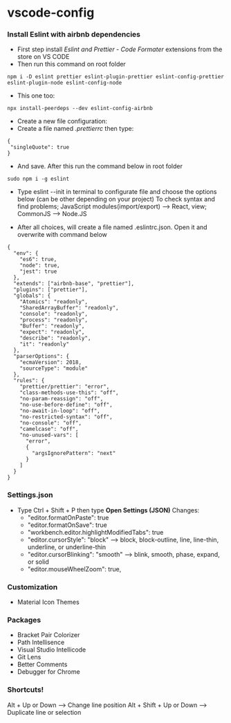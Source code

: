 # vscode-config

### Install Eslint with airbnb dependencies
* First step install _Eslint and Prettier - Code Formater_ extensions from the store on VS CODE
* Then run this command on root folder
```
npm i -D eslint prettier eslint-plugin-prettier eslint-config-prettier eslint-plugin-node eslint-config-node
```
* This one too:
```
npx install-peerdeps --dev eslint-config-airbnb
```

* Create a new file configuration:
 * Create a file named *.prettierrc*
 then type:
 ```
 {
  "singleQuote": true
 }
 ```
 * And save. After this run the command below in root folder
 ```
 sudo npm i -g eslint
 ```
 * Type eslint --init in terminal to configurate file and choose the options below (can be other depending on your project)
 To check syntax and find problems;
 JavaScript modules(import/export) --> React, view;
 CommonJS --> Node.JS
 
* After all choices, will create a file named .eslintrc.json. Open it and overwrite with command below
```
{
  "env": {
    "es6": true,
    "node": true,
    "jest": true
  },
  "extends": ["airbnb-base", "prettier"],
  "plugins": ["prettier"],
  "globals": {
    "Atomics": "readonly",
    "SharedArrayBuffer": "readonly",
    "console": "readonly",
    "process": "readonly",
    "Buffer": "readonly",
    "expect": "readonly",
    "describe": "readonly",
    "it": "readonly"
  },
  "parserOptions": {
    "ecmaVersion": 2018,
    "sourceType": "module"
  },
  "rules": {
    "prettier/prettier": "error",
    "class-methods-use-this": "off",
    "no-param-reassign": "off",
    "no-use-before-define": "off",
    "no-await-in-loop": "off",
    "no-restricted-syntax": "off",
    "no-console": "off",
    "camelcase": "off",
    "no-unused-vars": [
      "error",
      {
        "argsIgnorePattern": "next"
      }
    ]
  }
}
```

### Settings.json
* Type Ctrl + Shift + P then type **Open Settings (JSON)**
Changes:
  * "editor.formatOnPaste": true 
  * "editor.formatOnSave": true
  * "workbench.editor.highlightModifiedTabs": true
  *  "editor.cursorStyle": "block"  --> block, block-outline, line, line-thin, underline, or underline-thin
  * "editor.cursorBlinking": "smooth" --> blink, smooth, phase, expand, or solid
  * "editor.mouseWheelZoom": true,
  
### Customization
* Material Icon Themes

### Packages
* Bracket Pair Colorizer
* Path Intellisence
* Visual Studio Intellicode
* Git Lens
* Better Comments
* Debugger for Chrome


### Shortcuts!
Alt + Up or Down --> Change line position
Alt + Shift + Up or Down --> Duplicate line or selection
